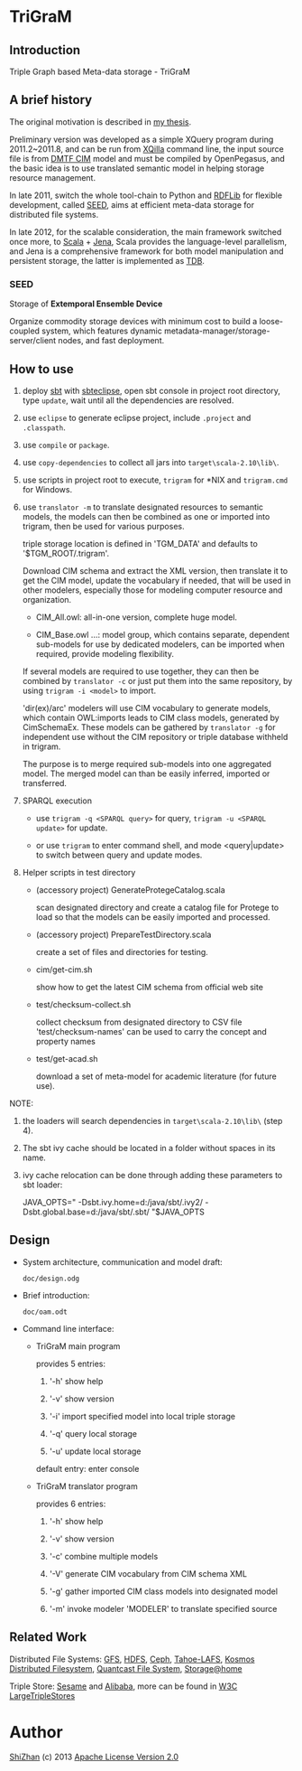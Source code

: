 TriGraM
=======

Introduction
------------

Triple Graph based Meta-data storage - TriGraM

A brief history
---------------

The original motivation is described in
[my thesis](http://cdmd.cnki.com.cn/Article/CDMD-10487-1012268216.htm).

Preliminary version was developed as a simple XQuery program during 2011.2\~2011.8,
and can be run from [XQilla](http://xqilla.sourceforge.net/HomePage) command line,
the input source file is from [DMTF CIM](http://www.dmtf.org/standards/cim) model
and must be compiled by OpenPegasus, and the basic idea is to use translated
semantic model in helping storage resource management.

In late 2011, switch the whole tool-chain to Python and
[RDFLib](https://github.com/RDFLib/rdflib) for flexible development,
called [SEED](#seed), aims at efficient meta-data storage for distributed file
systems.

In late 2012, for the scalable consideration, the main framework
switched once more, to [Scala](http://www.scala-lang.org/) +
[Jena](http://jena.apache.org/), Scala provides the language-level parallelism,
and Jena is a comprehensive framework for both model manipulation and persistent
storage, the latter is implemented as
[TDB](http://jena.apache.org/documentation/tdb/).

### SEED

Storage of **Extemporal Ensemble Device**

Organize commodity storage devices with minimum cost to build a
loose-coupled system, which features dynamic
metadata-manager/storage-server/client nodes, and fast deployment.

How to use
----------

1.  deploy [sbt](https://github.com/harrah/xsbt/wiki) with
    [sbteclipse](https://github.com/typesafehub/sbteclipse), open sbt
    console in project root directory, type `update`, wait until all the
    dependencies are resolved.

2.  use `eclipse` to generate eclipse project, include `.project` and
    `.classpath`.

3.  use `compile` or `package`.

4.  use `copy-dependencies` to collect all jars into `target\scala-2.10\lib\`.

5.  use scripts in project root to execute, `trigram` for \*NIX and
    `trigram.cmd` for Windows.

6.  use `translator -m` to translate designated resources to semantic models,
    the models can then be combined as one or imported into trigram,
    then be used for various purposes.

    triple storage location is defined in 'TGM_DATA' and defaults to
    '$TGM_ROOT/.trigram'.

    Download CIM schema and extract the XML version, then translate it to get
    the CIM model, update the vocabulary if needed, that will be used in other
    modelers, especially those for modeling computer resource and organization.

    * CIM_All.owl: all-in-one version, complete huge model.

    * CIM_Base.owl ...: model group, which contains separate, dependent sub-models
      for use by dedicated modelers, can be imported when required,
      provide modeling flexibility.

    If several models are required to use together,
    they can then be combined by `translator -c` or
    just put them into the same repository, by using `trigram -i <model>` to import.

    'dir(ex)/arc' modelers will use CIM vocabulary to generate models,
    which contain OWL:imports leads to CIM class models, generated by CimSchemaEx.
    These models can be gathered by `translator -g` for independent use without
    the CIM repository or triple database withheld in trigram.

    The purpose is to merge required sub-models into one aggregated model.
    The merged model can than be easily inferred, imported or transferred.

7.  SPARQL execution

    * use `trigram -q <SPARQL query>` for query, `trigram -u <SPARQL update>` for update.

    * or use `trigram` to enter command shell, and mode <query|update> to
      switch between query and update modes.

8.  Helper scripts in test directory

    * (accessory project) GenerateProtegeCatalog.scala

      scan designated directory and create a catalog file for Protege to load
      so that the models can be easily imported and processed.

    * (accessory project) PrepareTestDirectory.scala

      create a set of files and directories for testing.

    * cim/get-cim.sh

      show how to get the latest CIM schema from official web site

    * test/checksum-collect.sh

      collect checksum from designated directory to CSV file
      'test/checksum-names' can be used to carry the concept and property names

    * test/get-acad.sh

      download a set of meta-model for academic literature (for future use).

NOTE:

1.  the loaders will search dependencies in `target\scala-2.10\lib\` (step 4).

2.  The sbt ivy cache should be located in a folder without spaces in its name.

3.  ivy cache relocation can be done through adding these parameters to
    sbt loader:

    JAVA\_OPTS=" -Dsbt.ivy.home=d:/java/sbt/.ivy2/
    -Dsbt.global.base=d:/java/sbt/.sbt/ "\$JAVA\_OPTS

Design
------

-   System architecture, communication and model draft:

    `doc/design.odg`

-   Brief introduction:

    `doc/oam.odt`

-   Command line interface:

    * TriGraM main program

      provides 5 entries:

      1. '-h' show help

      2. '-v' show version

      3. '-i' import specified model into local triple storage

      4. '-q' query local storage

      5. '-u' update local storage

      default entry: enter console

    * TriGraM translator program

      provides 6 entries:

      1. '-h' show help

      2. '-v' show version

      3. '-c' combine multiple models

      4. '-V' generate CIM vocabulary from CIM schema XML 

      5. '-g' gather imported CIM class models into designated model

      6. '-m' invoke modeler 'MODELER' to translate specified source

Related Work
------------

Distributed File Systems: [GFS](http://labs.google.com/papers/gfs.html),
[HDFS](http://hadoop.apache.org/index.html), [Ceph](http://ceph.com/),
[Tahoe-LAFS](https://tahoe-lafs.org/trac/tahoe-lafs),
[Kosmos Distributed Filesystem](http://code.google.com/p/kosmosfs/),
[Quantcast File System](https://github.com/quantcast/qfs),
[Storage@home](http://cs.stanford.edu/people/beberg/Storage@home2007.pdf)

Triple Store: [Sesame](http://www.openrdf.org/) and
[Alibaba](http://www.openrdf.org/alibaba.jsp), more can be found in [W3C
LargeTripleStores](http://www.w3.org/wiki/LargeTripleStores)

Author
======

[ShiZhan](http://shizhan.github.com/) (c) 2013 [Apache License Version
2.0](http://www.apache.org/licenses/)
